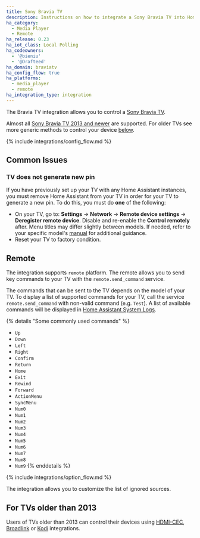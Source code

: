 ```yaml
---
title: Sony Bravia TV
description: Instructions on how to integrate a Sony Bravia TV into Home Assistant.
ha_category:
  - Media Player
  - Remote
ha_release: 0.23
ha_iot_class: Local Polling
ha_codeowners:
  - '@bieniu'
  - '@Drafteed'
ha_domain: braviatv
ha_config_flow: true
ha_platforms:
  - media_player
  - remote
ha_integration_type: integration
---
```


The Bravia TV integration allows you to control a [Sony Bravia TV](https://www.sony.com/).

Almost all [Sony Bravia TV 2013 and newer](https://info.tvsideview.sony.net/en_ww/home_device.html#bravia) are supported. For older TVs see more generic methods to control your device [below](#for-tvs-older-than-2013).

{% include integrations/config_flow.md %}

## Common Issues

### TV does not generate new pin

If you have previously set up your TV with any Home Assistant instances, you must remove Home Assistant from your TV in order for your TV to generate a new pin. To do this, you must do **one** of the following:

- On your TV, go to: **Settings** -> **Network** -> **Remote device settings** -> **Deregister remote device**. Disable and re-enable the **Control remotely** after. Menu titles may differ slightly between models. If needed, refer to your specific model's [manual](https://www.sony.com/electronics/support/manuals) for additional guidance.
- Reset your TV to factory condition.

## Remote

The integration supports `remote` platform. The remote allows you to send key commands to your TV with the `remote.send_command` service.

The commands that can be sent to the TV depends on the model of your TV. To display a list of supported commands for your TV, call the service `remote.send_command` with non-valid command (e.g. `Test`). A list of available commands will be displayed in [Home Assistant System Logs](https://my.home-assistant.io/redirect/logs).

{% details "Some commonly used commands" %}
- `Up`
- `Down`
- `Left`
- `Right`
- `Confirm`
- `Return`
- `Home`
- `Exit`
- `Rewind`
- `Forward`
- `ActionMenu`
- `SyncMenu`
- `Num0`
- `Num1`
- `Num2`
- `Num3`
- `Num4`
- `Num5`
- `Num6`
- `Num7`
- `Num8`
- `Num9`
{% enddetails %}

{% include integrations/option_flow.md %}

The integration allows you to customize the list of ignored sources.

## For TVs older than 2013

Users of TVs older than 2013 can control their devices using [HDMI-CEC](/integrations/hdmi_cec/), [Broadlink](/integrations/broadlink/) or [Kodi](/integrations/kodi/) integrations.